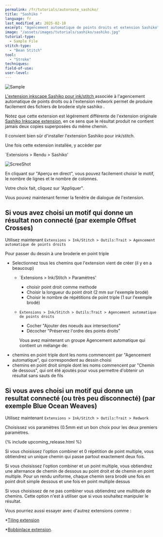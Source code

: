 ```yaml
---
permalink: /fr/tutorials/autoroute_sashiko/
title: "Sashiko "
language: fr
last_modified_at: 2025-02-10
excerpt: "Agencement automatique de points droits et extension Sashiko"
image: "/assets/images/tutorials/sashiko/sashiko.jpg"
tutorial-type:
  - Sample File
stitch-type:
  - "Bean Stitch"
tool:
  - "Stroke"
techniques:
field-of-use:
user-level: 
---
```



![Sample](/assets/images/tutorials/sashiko/sashiko.jpg)


[L'extension inkscape Sashiko pour ink/stitch ](https://gitlab.com/kaalleen/sashiko-inkscape-extension) associée à l'agencement automatique de points droits ou à l'extension redwork permet de produire facilement des fichiers de broderie style sashiko .


Notez que cette extension est légérement différente de l'extension originale [Sashiko Inkscape extension](https://inkscape.org/~FractalLotus/%E2%98%85sashiko-stitching-patterns), en ce sens que le résultat produit ne contient jamais deux copies superposées du même chemin.


Il convient bien sûr d'installer l'extension Sashiko pour ink/stitch. 

Une fois cette extension installée, y accèder par

`Extensions > Rendu > Sashiko' 

![ScreeShot](/assets/images/tutorials/sashiko/Sashiko1.jpg)

En cliquant sur "Aperçu en direct", vous pouvez facilement choisir  le motif,  le  nombre de lignes et le nombre de colonnes.

Votre choix fait, cliquez sur 'Appliquer".

Vous pouvez maintenant fermer la fenêtre de dialogue de l'extension.

## Si vous avez choisi un motif qui donne un résultat non connecté (par exemple Offset Crosses)  

Utilisez maintenant  `Extensions > Ink/Stitch > Outils:Trait > Agencement automatique de points droits` 

Pour passer du dessin à une broderie en point triple
* Selectionnez tous les chemins que l'extension vient de créer (il y en a beaucoup)
  * `Extensions > Ink/Stitch > Paramètres'
    * choisir point droit comme methode
    * Choisir la longueur du point droit (2 mm sur l'exemple brodé)
     * Choisir le nombre de répétitions de point triple (1 sur  l'exemple brodé)
  * `Extensions > Ink/Stitch > Outils:Trait > Agencement automatique de points droits` 
    *   Cocher "Ajouter des noeuds aux intersections"
    *   Décocher "Préservez l'ordre des points droits"
   
      Vous avez maintenant un groupe Agencement automatique qui contient un mélange de:
* chemins en  point triple dont les noms commencent par "Agencement automatique", qui correspondent au dessin choisi
* chemins en point droit simple dont les noms commencent par "Chemin de dessous", qui ont été ajoutés pour vous permettre d'obtenir un résultat sans sauts de fils

## Si vous aves choisi un motif qui donne  un resultat connecté  (ou très peu disconnecté) (par exemple Blue Ocean Weaves) 

Utilisez maintenant `Extensions > Ink/Stitch > Outils:Trait > Redwork` 

Choisissez vos paramètres (0.5mm est un bon choix pour les deux premiers  paramètres.

{% include upcoming_release.html %}

Si vous choisissez l'option combiner et 0 répétition de point multiple, vous obtiendrez un unique chemin qui passe partout exactement deux fois.

Si vous choisissez l'option combiner et un point multiple, vous obtiendrez une alternance de chemin de dessous au point droit  et  de chemin en point multiple. Pour un rendu uniforme, chaque chemin sera brodé une fois en point droit simple dessous et une fois en point multiple dessus

Si vous choisissez de ne pas  combiner vous obtiendrez une multitude de chemins. Cette option n'est à utiliser que si vous souhaitez manipuler le résultat.



 


Vous pourriez aussi essayer avec d'autrez extensions comme :

*[Tiling extension](https://inkscape.org/fr/~cwant/%E2%98%85inkscape-tiling-extension+2)

*[Bobbinlace extension](https://d-bl.github.io/inkscape-bobbinlace).
